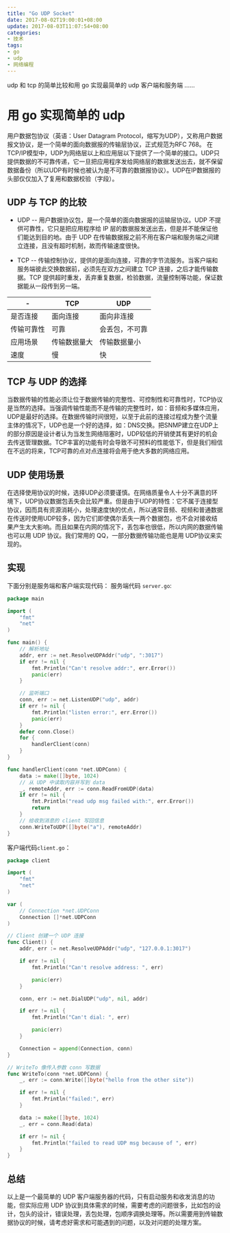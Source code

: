 ```yaml
---
title: "Go UDP Socket"
date: 2017-08-02T19:00:01+08:00
update: 2017-08-03T11:07:54+08:00
categories:
- 技术
tags:
- go
- udp
- 网络编程
---
```


udp 和 tcp 的简单比较和用 go 实现最简单的 udp 客户端和服务端 ......

# 用 go 实现简单的 udp

用户数据包协议（英语：User Datagram Protocol，缩写为UDP），又称用户数据报文协议，是一个简单的面向数据报的传输层协议，正式规范为RFC 768。
在TCP/IP模型中，UDP为网络层以上和应用层以下提供了一个简单的接口。UDP只提供数据的不可靠传递，它一旦把应用程序发给网络层的数据发送出去，就不保留数据备份（所以UDP有时候也被认为是不可靠的数据报协议）。UDP在IP数据报的头部仅仅加入了复用和数据校验（字段）。

## UDP 与 TCP 的比较

- UDP -- 用户数据协议包，是一个简单的面向数据报的运输层协议。UDP 不提供可靠性，它只是把应用程序给 IP 层的数据报发送出去，但是并不能保证他们能达到目的地。由于 UDP 在传输数据报之前不用在客户端和服务端之间建立连接，且没有超时机制，故而传输速度很快。

- TCP -- 传输控制协议，提供的是面向连接，可靠的字节流服务。当客户端和服务端彼此交换数据前，必须先在双方之间建立 TCP 连接，之后才能传输数据。TCP 提供超时重发，丢弃重复数据，检验数据，流量控制等功能，保证数据能从一段传到另一端。

-|TCP|UDP
---|---|---
是否连接 | 面向连接 | 面向非连接
传输可靠性 | 可靠 | 会丢包，不可靠
应用场景 | 传输数据量大 | 传输数据量小
速度 | 慢 | 快

## TCP 与 UDP 的选择

当数据传输的性能必须让位于数据传输的完整性、可控制性和可靠性时，TCP协议是当然的选择。当强调传输性能而不是传输的完整性时，如：音频和多媒体应用，UDP是最好的选择。在数据传输时间很短，以至于此前的连接过程成为整个流量主体的情况下，UDP也是一个好的选择，如：DNS交换。把SNMP建立在UDP上的部分原因是设计者认为当发生网络阻塞时，UDP较低的开销使其有更好的机会去传送管理数据。TCP丰富的功能有时会导致不可预料的性能低下，但是我们相信在不远的将来，TCP可靠的点对点连接将会用于绝大多数的网络应用。

## UDP 使用场景

在选择使用协议的时候，选择UDP必须要谨慎。在网络质量令人十分不满意的环境下，UDP协议数据包丢失会比较严重。但是由于UDP的特性：它不属于连接型协议，因而具有资源消耗小，处理速度快的优点，所以通常音频、视频和普通数据在传送时使用UDP较多，因为它们即使偶尔丢失一两个数据包，也不会对接收结果产生太大影响。而且如果在内网的情况下，丢包率也很低，所以内网的数据传输也可以用 UDP 协议。我们常用的 QQ，一部分数据传输功能也是用 UDP协议来实现的。

## 实现

下面分别是服务端和客户端实现代码：
服务端代码 `server.go`:

```go
package main

import (
	"fmt"
	"net"
)

func main() {
	// 解析地址
	addr, err := net.ResolveUDPAddr("udp", ":3017")
	if err != nil {
		fmt.Println("Can't resolve addr:", err.Error())
		panic(err)
	}

	// 监听端口
	conn, err := net.ListenUDP("udp", addr)
	if err != nil {
		fmt.Println("listen error:", err.Error())
		panic(err)
	}
	defer conn.Close()
	for {
		handlerClient(conn)
	}
}

func handlerClient(conn *net.UDPConn) {
	data := make([]byte, 1024)
	// 从 UDP 中读取内容并写到 data
	_, remoteAddr, err := conn.ReadFromUDP(data)
	if err != nil {
		fmt.Println("read udp msg failed with:", err.Error())
		return
	}
	// 给收到消息的 client 写回信息
	conn.WriteToUDP([]byte("a"), remoteAddr)
}

```

客户端代码`client.go`：

```go
package client

import (
	"fmt"
	"net"
)

var (
	// Connection *net.UDPConn
	Connection []*net.UDPConn
)

// Client 创建一个 UDP 连接
func Client() {
	addr, err := net.ResolveUDPAddr("udp", "127.0.0.1:3017")

	if err != nil {
		fmt.Println("Can't resolve address: ", err)

		panic(err)
	}

	conn, err := net.DialUDP("udp", nil, addr)

	if err != nil {
		fmt.Println("Can't dial: ", err)

		panic(err)
	}

	Connection = append(Connection, conn)
}

// WriteTo 像传入参数 conn 写数据
func WriteTo(conn *net.UDPConn) {
	_, err := conn.Write([]byte("hello from the other site"))

	if err != nil {
		fmt.Println("failed:", err)
	}

	data := make([]byte, 1024)
	_, err = conn.Read(data)

	if err != nil {
		fmt.Println("failed to read UDP msg because of ", err)
	}
}
```

## 总结

以上是一个最简单的 UDP 客户端服务器的代码，只有启动服务和收发消息的功能，但实际应用 UDP 协议到具体需求的时候，需要考虑的问题很多，比如包的设计，包头的设计，错误处理，丢包处理，包顺序调换处理等。所以需要用到传输数据协议的时候，请考虑好需求和可能遇到的问题，以及对问题的处理方案。